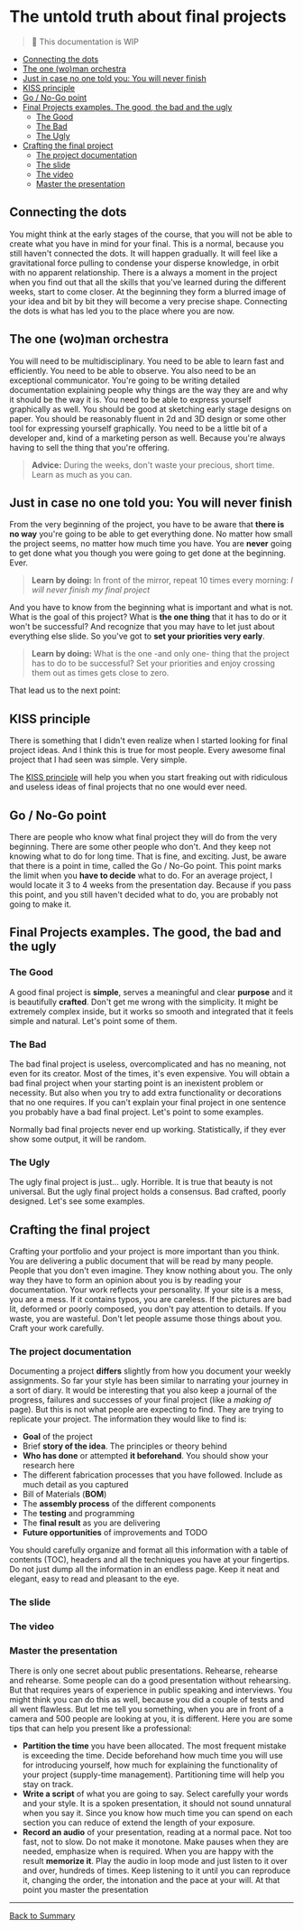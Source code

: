 # The untold truth about final projects

> :construction: This documentation is WIP

* [Connecting the dots](#connecting-the-dots)
* [The one (wo)man orchestra](#the-one-woman-orchestra)
* [Just in case no one told you: You will never finish](#just-in-case-no-one-told-you-you-will-never-finish)
* [KISS principle](#kiss-principle)
* [Go / No-Go point](#go--no-go-point)
* [Final Projects examples. The good, the bad and the ugly](#final-projects-examples-the-good-the-bad-and-the-ugly)
  * [The Good](#the-good)
  * [The Bad](#the-bad)
  * [The Ugly](#the-ugly)
* [Crafting the final project](#crafting-the-final-project)
  * [The project documentation](#the-project-documentation)
  * [The slide](#the-slide)
  * [The video](#the-video)
  * [Master the presentation](#master-the-presentation)

## Connecting the dots

You might think at the early stages of the course, that you will not be able to create what you have in mind for your final. This is a normal, because you still haven't connected the dots. It will happen gradually. It will feel like a gravitational force pulling to condense your disperse knowledge, in orbit with no apparent relationship. There is a always a moment in the project when you find out that all the skills that you've learned during the different weeks, start to come closer. At the beginning they form a blurred image of your idea and bit by bit they will become a very precise shape. Connecting the dots is what has led you to the place where you are now.

## The one (wo)man orchestra

You will need to be multidisciplinary. You need to be able to learn fast and efficiently. You need to be able to observe. You also need to be an exceptional communicator. You're going to be writing detailed documentation explaining people why things are the way they are and why it should be the way it is. You need to be able to express yourself graphically as well. You should be good at sketching early stage designs on paper. You should be reasonably fluent in 2d and 3D design or some other tool for expressing yourself graphically. You need to be a little bit of a developer and, kind of a marketing person as well. Because you're always having to sell the thing that you're offering.

> **Advice:** During the weeks, don't waste your precious, short time. Learn as much as you can.

## Just in case no one told you: You will never finish

From the very beginning of the project, you have to be aware that **there is no way** you're going to be able to get everything done. No matter how small the project seems, no matter how much time you have. You are **never** going to get done what you though you were going to get done at the beginning. Ever.

> **Learn by doing:** In front of the mirror, repeat 10 times every morning: *I will never finish my final project*

And you have to know from the beginning what is important and what is not. What is the goal of this project? What is **the one thing** that it has to do or it won't be successful? And recognize that you may have to let just about everything else slide. So you've got to **set your priorities very early**.

> **Learn by doing:** What is the one -and only one- thing that the project has to do to be successful? Set your priorities and enjoy crossing them out as times gets close to zero.

That lead us to the next point:

## KISS principle

There is something that I didn't even realize when I started looking for final project ideas. And I think this is true for most people. Every awesome final project that I had seen was simple. Very simple.

The [KISS principle](https://en.wikipedia.org/wiki/KISS_principle) will help you when you start freaking out with ridiculous and useless ideas of final projects that no one would ever need.

## Go / No-Go point

There are people who know what final project they will do from the very beginning. There are some other people who don't. And they keep not knowing what to do for long time. That is fine, and exciting. Just, be aware that there is a point in time, called the Go / No-Go point. This point marks the limit when you **have to decide** what to do. For an average project, I would locate it 3 to 4 weeks from the presentation day. Because if you pass this point, and you still haven't decided what to do, you are probably not going to make it.

## Final Projects examples. The good, the bad and the ugly

### The Good

A good final project is **simple**, serves a meaningful and clear **purpose** and it is beautifully **crafted**. Don't get me wrong with the simplicity. It might be extremely complex inside, but it works so smooth and integrated that it feels simple and natural. Let's point some of them.

### The Bad

The bad final project is useless, overcomplicated and has no meaning, not even for its creator. Most of the times, it's even expensive. You will obtain a bad final project when your starting point is an inexistent problem or necessity. But also when you try to add extra functionality or decorations that no one requires. If you can't explain your final project in one sentence you probably have a bad final project. Let's point to some examples.

Normally bad final projects never end up working. Statistically, if they ever show some output, it will be random.

### The Ugly

The ugly final project is just... ugly. Horrible. It is true that beauty is not universal. But the ugly final project holds a consensus. Bad crafted, poorly designed. Let's see some examples.

## Crafting the final project

Crafting your portfolio and your project is more important than you think. You are delivering a public document that will be read by many people. People that you don't even imagine. They know nothing about you. The only way they have to form an opinion about you is by reading your documentation. Your work reflects your personality. If your site is a mess, you are a mess. If it contains typos, you are careless. If the pictures are bad lit, deformed or poorly composed, you don't pay attention to details. If you waste, you are wasteful. Don't let people assume those things about you. Craft your work carefully.

### The project documentation

Documenting a project **differs** slightly from how you document your weekly assignments. So far your style has been similar to narrating your journey in a sort of diary. It would be interesting that you also keep a journal of the progress, failures and successes of your final project (like a *making of* page). But this is not what people are expecting to find. They are trying to replicate your project. The information they would like to find is:

* **Goal** of the project
* Brief **story of the idea**. The principles or theory behind
* **Who has done** or attempted **it beforehand**. You should show your research here
* The different fabrication processes that you have followed. Include as much detail as you captured
* Bill of Materials (**BOM**)
* The **assembly process** of the different components
* The **testing** and programming
* The **final result** as you are delivering
* **Future opportunities** of improvements and TODO

You should carefully organize and format all this information with a table of contents (TOC), headers and all the techniques you have at your fingertips. Do not just dump all the information in an endless page. Keep it neat and elegant, easy to read and pleasant to the eye.

### The slide

### The video

### Master the presentation

There is only one secret about public presentations. Rehearse, rehearse and rehearse. Some people can do a good presentation without rehearsing. But that requires years of experience in public speaking and interviews. You might think you can do this as well, because you did a couple of tests and all went flawless. But let me tell you something, when you are in front of a camera and 500 people are looking at you, it is different. Here you are some tips that can help you present like a professional:

* **Partition the time** you have been allocated. The most frequent mistake is exceeding the time. Decide beforehand how much time you will use for introducing yourself, how much for explaining the functionality of your project (supply-time management). Partitioning time will help you stay on track.
* **Write a script** of what you are going to say. Select carefully your words and your style. It is a spoken presentation, it should not sound unnatural when you say it. Since you know how much time you can spend on each section you can reduce of extend the length of your exposure.
* **Record an audio** of your presentation, reading at a normal pace. Not too fast, not to slow. Do not make it monotone. Make pauses when they are needed, emphasize when is required. When you are happy with the result **memorize it**. Play the audio in loop mode and just listen to it over and over, hundreds of times. Keep listening to it until you can reproduce it, changing the order, the intonation and the pace at your will. At that point you master the presentation

---
[Back to Summary](../summary.md)
